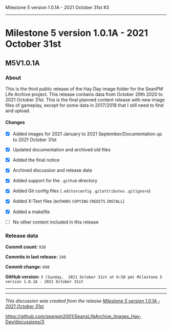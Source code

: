 Milestone 5 version 1.0.1A - 2021 October 31st #3


***

# Milestone 5 version 1.0.1A - 2021 October 31st

## M5V1.0.1A

### About

This is the third public release of the Hay Day image folder for the SeanPM Life Archive project. This release contains data from October 29th 2020 to 2021 October 31st. This is the final planned content release with new image files of gameplay, except for some data in 2017/2018 that I still need to find and upload.

#### Changes
 
- [x]  Added images for 2021 January to 2021 September/Documentation up to 2021 October 31st

- [x] Updated documentation and archived old files

- [x] Added the final notice

- [x] Archived discussion and release data

- [x] Added support for the `.github` directory

- [x] Added Git config files (`.editorconfig` `.gitattributes` `.gitignore`)

- [x] Added X-Text files (`AUTHORS` `COPYING` `CREDITS` `INSTALL`)

- [x] Added a makefile

- [ ] No other content included in this release

<!-- 
Changes in this release:

> * Deleted 22 `IGNORE.md` files

> * Documentation updates, adding release notes for v1

> * No other changes in this release
!-->

### Release data

**Commit count:** `938`

**Commits in last release:** `240`

**Commit change:** `698`

**GitHub version:** `3 (Sunday,  2021 October 31st at 6:58 pm) Milestone 5 version 1.0.1A - 2021 October 31st`

***


<hr /><em>This discussion was created from the release <a href='https://github.com/seanpm2001/SeansLifeArchive_Images_Hay-Day/releases/tag/M5V1.0.1A'>Milestone 5 version 1.0.1A - 2021 October 31st</a>.</em>

https://github.com/seanpm2001/SeansLifeArchive_Images_Hay-Day/discussions/3

